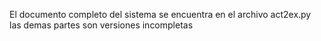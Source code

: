 El documento completo del sistema se encuentra en el archivo act2ex.py las demas partes son versiones incompletas
